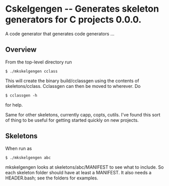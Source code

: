 # Cskelgengen -- Generates skeleton generators for C projects 0.0.0.

A code generator that generates code generators ...

## Overview

From the top-level directory run

    $ ./mkskelgengen cclass

This will create the binary build/cclassgen using the contents of
skeletons/cclass. Cclassgen can then be moved to wherever. Do

    $ cclassgen -h

for help.

Same for other skeletons, currently capp, copts, cutils. I've found this sort of
thing to be useful for getting started quickly on new projects.

## Skeletons

When run as

    $ ./mkskelgengen abc

mkskelgengen looks at skeletons/abc/MANIFEST to see what to include. So each
skeleton folder should have at least a MANIFEST. It also needs a HEADER.bash;
see the folders for examples.
